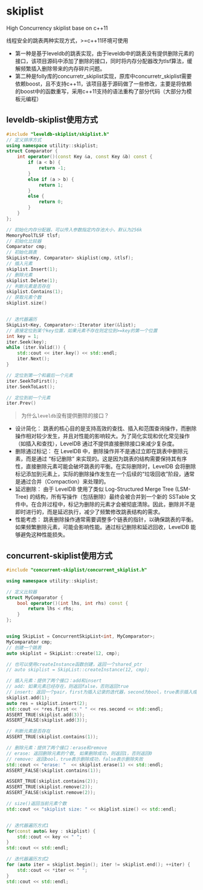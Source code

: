 # skiplist
High Concurrency skiplist base on c++11

线程安全的跳表两种实现方式，>=c++11环境可使用

- 第一种是基于leveldb的跳表实现，由于leveldb中的跳表没有提供删除元素的接口，该项目源码中添加了删除的接口，同时将内存分配器改为tlsf算法，缓解频繁插入删除带来的内存碎片问题。
- 第二种是folly库的concurretr_skiplist实现，原库中concurretr_skiplist需要依赖boost，且不支持c++11，该项目基于源码做了一些修改，主要是将依赖的boost中的函数重写，采用c++11支持的语法重构了部分代码（大部分为模板元编程）


## leveldb-skiplist使用方式

```c++
#include "leveldb-skiplist/skiplist.h"
// 定义排序方式
using namespace utility::skiplist;
struct Comparator {
    int operator()(const Key &a, const Key &b) const {
        if (a < b) {
            return -1;
        }
        else if (a > b) {
            return 1;
        }
        else {
            return 0;
        }
    }
};

// 初始化内存分配器，可以传入参数指定内存池大小，默认为256k
MemoryPoolTLSF tlsf;
// 初始化比较器
Comparator cmp;
// 初始化跳表
SkipList<Key, Comparator> skiplist(cmp, &tlsf);
// 插入元素
skiplist.Insert(1);
// 删除元素
skiplist.Delete(1);
// 判断元素是否存在
skiplist.Contains(1);
// 获取元素个数
skiplist.size()


// 迭代器遍历
SkipList<Key, Comparator>::Iterator iter(&list);
// 直接定位到某个key位置，如果元素不存在则定位到>=key的第一个位置
int key = 1;
iter.Seek(key);
while (iter.Valid()) {
    std::cout << iter.key() << std::endl;
    iter.Next();
}

// 定位到第一个和最后一个元素
iter.SeekToFirst();
iter.SeekToLast();

// 定位到前一个元素
iter.Prev()

```
> 为什么`leveldb`没有提供删除的接口？
- 设计简化： 跳表的核心目的是支持高效的查找、插入和范围查询操作，而删除操作相对较少发生，并且对性能的影响较大。为了简化实现和优化常见操作（如插入和查找），LevelDB 通过不提供直接删除接口来减少复杂度。
- 删除通过标记： 在 LevelDB 中，删除操作并不是通过立即在跳表中删除元素，而是通过 “标记删除” 来实现的。这是因为跳表的结构需要保持其有序性，直接删除元素可能会破坏跳表的平衡。在实际删除时，LevelDB 会将删除标记添加到元素上，实际的删除操作发生在一个后续的“垃圾回收”阶段，通常是通过合并（Compaction）来处理的。
- 延迟删除： 由于 LevelDB 使用了类似 Log-Structured Merge Tree (LSM-Tree) 的结构，所有写操作（包括删除）最终会被合并到一个新的 SSTable 文件中。在合并过程中，标记为删除的元素才会被彻底清除。因此，删除并不是即时进行的，而是延迟执行，减少了频繁修改跳表结构的需求。
- 性能考虑： 跳表删除操作通常需要调整多个链表的指针，以确保跳表的平衡。如果频繁删除元素，可能会影响性能。通过标记删除和延迟回收，LevelDB 能够避免这种性能损失。

## concurrent-skiplist使用方式

```c++
#include "concurrent-skiplist/concurrent_skiplist.h"

using namespace utility::skiplist;

// 定义比较器
struct MyComparator {
    bool operator()(int lhs, int rhs) const {
        return lhs < rhs;
    }
};


using SkipList = ConcurrentSkipList<int, MyComparator>;
MyComparator cmp;
// 创建一个跳表
auto skiplist = SkipList::create(12, cmp);

// 也可以使用createInstance函数创建，返回一个shared_ptr
// auto skiplist = SkipList::createInstance(12, cmp);

// 插入元素：提供了两个接口：add和insert
// add: 如果元素已经存在，则返回false，否则返回true
// insert: 返回一个pair，first为插入记录的迭代器，second为bool，true表示插入成功，false表示插入失败
skiplist.add(1);
auto res = skiplist.insert(2);
std::cout << *res.first << " " << res.second << std::endl;
ASSERT_TRUE(skiplist.add(3));
ASSERT_FALSE(skiplist.add(3));

// 判断元素是否存在
ASSERT_TRUE(skiplist.contains(1));

// 删除元素：提供了两个接口：erase和remove
// erase: 返回删除元素的个数, 如果删除成功，则返回1，否则返回0
// remove: 返回bool，true表示删除成功，false表示删除失败
std::cout << "erase: "  << skiplist.erase(1) << std::endl;
ASSERT_FALSE(skiplist.contains(1));

ASSERT_TRUE(skiplist.contains(2));
ASSERT_TRUE(skiplist.remove(2));
ASSERT_FALSE(skiplist.remove(2));

// size()返回当前元素个数
std::cout << "skiplist size: " << skiplist.size() << std::endl;


// 迭代器遍历方式1
for(const auto& key : skiplist) {
    std::cout << key << " ";
}
std::cout << std::endl;

// 迭代器遍历方式2
for (auto iter = skiplist.begin(); iter != skiplist.end(); ++iter) {
    std::cout << *iter << " ";
}
std::cout << std::endl;

```